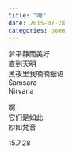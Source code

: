 ```yaml
---
title: "唵"
date: 2015-07-28
categories: poem
---
```


梦平静而美好  
直到天明  
黑夜里我喃喃细语  
Samsara  
Nirvana  

啊  
它们是如此  
妙如梵音  

15.7.28

